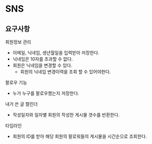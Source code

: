 # SNS

## 요구사항

회원정보 관리

- 이메일, 닉네임, 생년월일을 입력받아 저장한다.
- 닉네임은 10자를 초과할 수 없다.
- 회원은 닉네임을 변경할 수 있다.
    - 회원의 닉네임 변경이력을 조회 할 수 있어야한다.

팔로우 기능

- 누가 누구를 팔로우했는지 저장한다.

내가 쓴 글 캘린더

- 작성일자와 일자별 회원의 작성한 게시물 갯수를 반환한다.

타임라인

- 회원의 ID를 받아 해당 회원의 팔로워들의 게시물을 시간순으로 조회한다.
